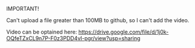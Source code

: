 IMPORTANT!

Can't upload a file greater than 100MB to github, so I can't add the video.

Video can be optained here: https://drive.google.com/file/d/1j0k-OQfeTZxCL9n7P-F0z3PDD4vI-pgr/view?usp=sharing
